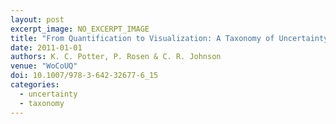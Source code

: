 ```yaml
---
layout: post
excerpt_image: NO_EXCERPT_IMAGE
title: "From Quantification to Visualization: A Taxonomy of Uncertainty Visualization Approaches"
date: 2011-01-01
authors: K. C. Potter, P. Rosen & C. R. Johnson
venue: "WoCoUQ"
doi: 10.1007/978-3-642-32677-6_15
categories:
  - uncertainty
  - taxonomy
---
```


